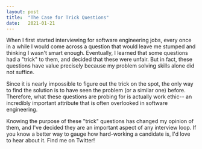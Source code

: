 ```yaml
---
layout: post
title:  "The Case for Trick Questions"
date:   2021-01-21
---
```


When I first started interviewing for software engineering jobs, every once in a while I would come across a question
that would leave me stumped and thinking I wasn't smart enough. Eventually, I learned that some questions had a "trick"
to them, and decided that these were unfair. But in fact, these questions have value precisely because my problem
solving skills alone did not suffice.

Since it is nearly impossible to figure out the trick  on the spot, the only way to find the solution is to have
seen the problem (or a similar one) before. Therefore, what these questions are probing for is actually work ethic--
an incredibly important attribute that is  often overlooked in software engineering.

Knowing the purpose of these "trick" questions has changed my opinion of them, and I've decided they are an important
aspect of any interview loop. If you know a better way to gauge how hard-working a candidate is, I'd love to hear
about it. Find me on Twitter!
